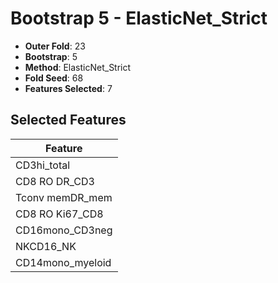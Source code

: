 # Bootstrap 5 - ElasticNet_Strict

- **Outer Fold**: 23
- **Bootstrap**: 5
- **Method**: ElasticNet_Strict
- **Fold Seed**: 68
- **Features Selected**: 7

## Selected Features

| Feature |
|---------|
| CD3hi_total |
| CD8 RO DR_CD3 |
| Tconv memDR_mem |
| CD8 RO Ki67_CD8 |
| CD16mono_CD3neg |
| NKCD16_NK |
| CD14mono_myeloid |
